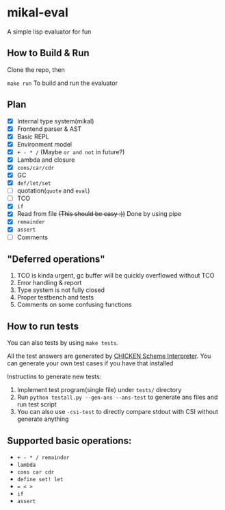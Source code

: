 # mikal-eval
A simple lisp evaluator for fun

## How to Build & Run
Clone the repo, then

`make run`
 To build and run the evaluator

## Plan
  - [x] Internal type system(mikal)
  - [x] Frontend parser & AST
  - [x] Basic REPL
  - [x] Environment model
  - [x] `+ - * /` (Maybe `or and not` in future?)
  - [x] Lambda and closure
  - [x] `cons/car/cdr`
  - [x] GC
  - [x] `def/let/set`
  - [ ] quotation(`quote` and `eval`)
  - [ ] TCO
  - [x] `if`
  - [x] Read from file ~~(This should be easy :))~~ Done by using pipe
  - [x] `remainder`
  - [x] `assert`
  - [ ] Comments

## "Deferred operations"
  1. TCO is kinda urgent, gc buffer will be quickly overflowed without TCO
  2. Error handling & report
  3. Type system is not fully closed
  4. Proper testbench and tests
  5. Comments on some confusing functions

## How to run tests
  You can also tests by using `make tests`. 
  
  All the test answers are generated by [CHICKEN Scheme Interpreter](https://wiki.call-cc.org/man/4/Using%20the%20interpreter). You can generate your own test cases if you have that installed

  Instructins to generate new tests:
  1. Implement test program(single file) under `tests/` directory
  2. Run `python testall.py --gen-ans --ans-test` to generate ans files and run test script
  3. You can also use `-csi-test` to directly compare stdout with CSI without generate anything

  

## Supported basic operations:
  -  `+ - * / remainder`
  -  `lambda`
  -  `cons car cdr`
  -  `define set! let`
  -  `= < >`
  -  `if`
  -  `assert`
